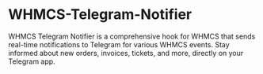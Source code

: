# WHMCS-Telegram-Notifier
WHMCS Telegram Notifier is a comprehensive hook for WHMCS that sends real-time notifications to Telegram for various WHMCS events. Stay informed about new orders, invoices, tickets, and more, directly on your Telegram app.
